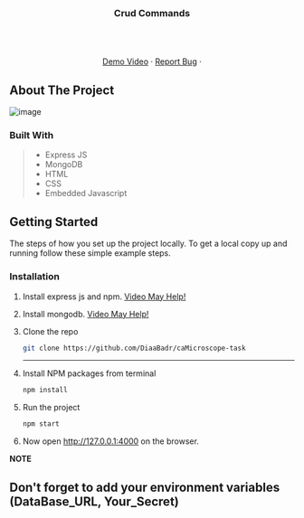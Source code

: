 <div id="top"></div>

<br />
<div align="center">
  <a href="https://github.com/github_username/repo_name">
  </a>

<h3 align="center" >Crud Commands</h3>
  <p align="center">
    <br />
    <br />
    <br />
    <a href="https://drive.google.com/file/d/1yfjPEDQCvvoFdmUwaEohybpcVKALsAAi/view?usp=share_link">Demo Video</a>
    ·
    <a href="https://github.com/diaabadr/caMicroscope-task/issues">Report Bug</a>
    ·
  </p>
</div>



<!-- ABOUT THE PROJECT -->

## About The Project

![image](https://user-images.githubusercontent.com/77173710/223513399-63e89b7c-6034-4389-8c0a-a19c7a453e16.png)

### Built With

> - Express JS
> - MongoDB
> - HTML
> - CSS
> - Embedded Javascript



<!-- GETTING STARTED -->

## Getting Started

The steps of how you set up the project locally.
To get a local copy up and running follow these simple example steps.

### Installation

1. Install express js and npm. <a href="https://www.youtube.com/watch?v=NrAU04kRvmM">Video May Help!</a>
2. Install mongodb. <a href="https://www.youtube.com/watch?v=xGuS195qhcs&list=PLGhZWewM_75LQf3KvHo6HHSclmDyDazl7&index=28">Video May Help!</a>
3. Clone the repo
   ```sh
   git clone https://github.com/DiaaBadr/caMicroscope-task
   ```
   ---
4. Install NPM packages from terminal
   ```sh
   npm install
   ```
5. Run the project

    ```sh
    npm start
    ```
6. Now open http://127.0.0.1:4000 on the browser.


**NOTE**

Don't forget to add your environment variables (DataBase_URL, Your_Secret)
---
